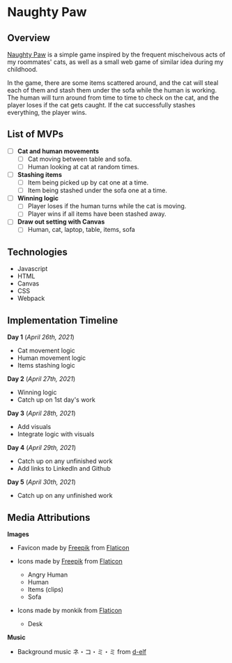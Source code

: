 # Naughty Paw

## Overview
[Naughty Paw](https://vickiychung.github.io/NaughtyPaw/) is a simple game inspired by the frequent mischeivous acts of my roommates' cats, as well as a small web game of similar idea during my childhood.

In the game, there are some items scattered around, and the cat will steal each of them and stash them under the sofa while the human is working.
The human will turn around from time to time to check on the cat, and the player loses if the cat gets caught. If the cat successfully stashes everything, the player wins.

## List of MVPs
- [ ] **Cat and human movements**
    - [ ] Cat moving between table and sofa. 
    - [ ] Human looking at cat at random times.
- [ ] **Stashing items**
    - [ ] Item being picked up by cat one at a time.
    - [ ] Item being stashed under the sofa one at a time.
- [ ] **Winning logic**
    - [ ] Player loses if the human turns while the cat is moving.
    - [ ] Player wins if all items have been stashed away.
- [ ] **Draw out setting with Canvas**
    - [ ] Human, cat, laptop, table, items, sofa

## Technologies
- Javascript
- HTML
- Canvas
- CSS
- Webpack

## Implementation Timeline
**Day 1**
(_April 26th, 2021_)

- Cat movement logic
- Human movement logic
- Items stashing logic

**Day 2**
(_April 27th, 2021_)
- Winning logic
- Catch up on 1st day's work

**Day 3**
(_April 28th, 2021_)
- Add visuals
- Integrate logic with visuals

**Day 4**
(_April 29th, 2021_)
- Catch up on any unfinished work
- Add links to LinkedIn and Github

**Day 5**
(_April 30th, 2021_)
- Catch up on any unfinished work

## Media Attributions
**Images**
- Favicon made by [Freepik](https://www.freepik.com) from [Flaticon](www.flaticon.com) 

- Icons made by [Freepik](https://www.freepik.com) from [Flaticon](www.flaticon.com)
  - Angry Human
  - Human
  - Items (clips)
  - Sofa

- Icons made by monkik from [Flaticon](www.flaticon.com)
  - Desk

**Music**
- Background music ネ・コ・ミ・ミ from [d-elf](https://www.d-elf.com/archives/2077.html)
